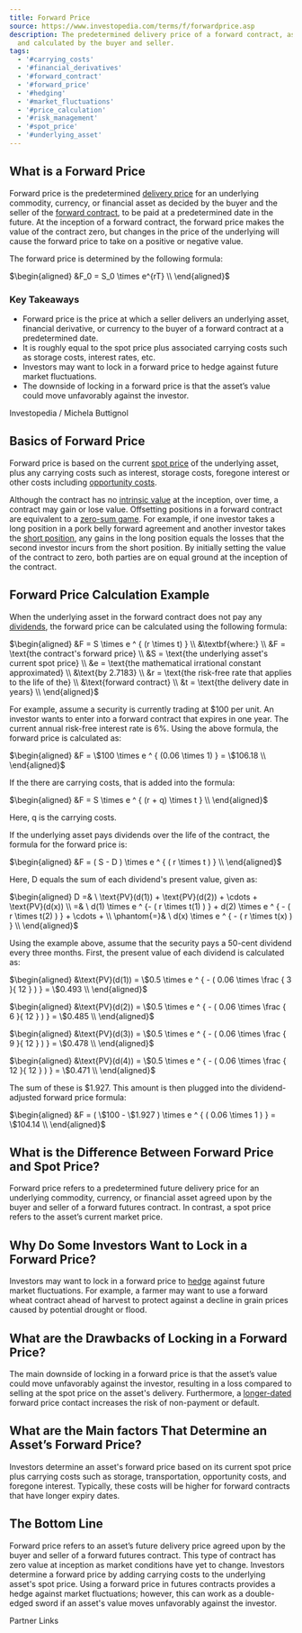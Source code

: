 ```yaml
---
title: Forward Price
source: https://www.investopedia.com/terms/f/forwardprice.asp
description: The predetermined delivery price of a forward contract, as agreed on
  and calculated by the buyer and seller.
tags:
  - '#carrying_costs'
  - '#financial_derivatives'
  - '#forward_contract'
  - '#forward_price'
  - '#hedging'
  - '#market_fluctuations'
  - '#price_calculation'
  - '#risk_management'
  - '#spot_price'
  - '#underlying_asset'
---
```

## What is a Forward Price

Forward price is the predetermined [delivery price](https://www.investopedia.com/terms/d/deliveryprice.asp) for an underlying commodity, currency, or financial asset as decided by the buyer and the seller of the [forward contract](https://www.investopedia.com/terms/f/forwardcontract.asp), to be paid at a predetermined date in the future. At the inception of a forward contract, the forward price makes the value of the contract zero, but changes in the price of the underlying will cause the forward price to take on a positive or negative value.

The forward price is determined by the following formula:

$\begin{aligned} &F_0 = S_0 \times e^{rT} \\ \end{aligned}$

### Key Takeaways

- Forward price is the price at which a seller delivers an underlying asset, financial derivative, or currency to the buyer of a forward contract at a predetermined date.
- It is roughly equal to the spot price plus associated carrying costs such as storage costs, interest rates, etc.
- Investors may want to lock in a forward price to hedge against future market fluctuations.
- The downside of locking in a forward price is that the asset’s value could move unfavorably against the investor.

Investopedia / Michela Buttignol

## Basics of Forward Price

Forward price is based on the current [spot price](https://www.investopedia.com/terms/s/spotprice.asp) of the underlying asset, plus any carrying costs such as interest, storage costs, foregone interest or other costs including [opportunity costs](https://www.investopedia.com/terms/o/opportunitycost.asp).

Although the contract has no [intrinsic value](https://www.investopedia.com/terms/i/intrinsicvalue.asp) at the inception, over time, a contract may gain or lose value. Offsetting positions in a forward contract are equivalent to a [zero-sum game](https://www.investopedia.com/terms/z/zero-sumgame.asp). For example, if one investor takes a long position in a pork belly forward agreement and another investor takes the [short position](https://www.investopedia.com/terms/s/short.asp), any gains in the long position equals the losses that the second investor incurs from the short position. By initially setting the value of the contract to zero, both parties are on equal ground at the inception of the contract.

## Forward Price Calculation Example

When the underlying asset in the forward contract does not pay any [dividends](https://www.investopedia.com/terms/d/dividend.asp), the forward price can be calculated using the following formula:

$\begin{aligned} &F = S \times e ^ { (r \times t) } \\ &\textbf{where:} \\ &F = \text{the contract's forward price} \\ &S = \text{the underlying asset's current spot price} \\ &e = \text{the mathematical irrational constant approximated} \\ &\text{by 2.7183} \\ &r = \text{the risk-free rate that applies to the life of the} \\ &\text{forward contract} \\ &t = \text{the delivery date in years} \\ \end{aligned}$

For example, assume a security is currently trading at $100 per unit. An investor wants to enter into a forward contract that expires in one year. The current annual risk-free interest rate is 6%. Using the above formula, the forward price is calculated as:

$\begin{aligned} &F = \$100 \times e ^ { (0.06 \times 1) } = \$106.18 \\ \end{aligned}$

If the there are carrying costs, that is added into the formula:

$\begin{aligned} &F = S \times e ^ { (r + q) \times t } \\ \end{aligned}$

Here, q is the carrying costs.

If the underlying asset pays dividends over the life of the contract, the formula for the forward price is:

$\begin{aligned} &F = ( S - D ) \times e ^ { ( r \times t ) } \\ \end{aligned}$

Here, D equals the sum of each dividend's present value, given as:

$\begin{aligned} D =& \ \text{PV}(d(1)) + \text{PV}(d(2)) + \cdots + \text{PV}(d(x)) \\ =& \ d(1) \times e ^ {- ( r \times t(1) ) } + d(2) \times e ^ { - ( r \times t(2) ) } + \cdots + \\ \phantom{=}& \ d(x) \times e ^ { - ( r \times t(x) ) } \\ \end{aligned}$

Using the example above, assume that the security pays a 50-cent dividend every three months. First, the present value of each dividend is calculated as:

$\begin{aligned} &\text{PV}(d(1)) = \$0.5 \times e ^ { - ( 0.06 \times \frac { 3 }{ 12 } ) } = \$0.493 \\ \end{aligned}$

$\begin{aligned} &\text{PV}(d(2)) = \$0.5 \times e ^ { - ( 0.06 \times \frac { 6 }{ 12 } ) } = \$0.485 \\ \end{aligned}$

$\begin{aligned} &\text{PV}(d(3)) = \$0.5 \times e ^ { - ( 0.06 \times \frac { 9 }{ 12 } ) } = \$0.478 \\ \end{aligned}$

$\begin{aligned} &\text{PV}(d(4)) = \$0.5 \times e ^ { - ( 0.06 \times \frac { 12 }{ 12 } ) } = \$0.471 \\ \end{aligned}$

The sum of these is $1.927. This amount is then plugged into the dividend-adjusted forward price formula:

$\begin{aligned} &F = ( \$100 - \$1.927 ) \times e ^ { ( 0.06 \times 1 ) } = \$104.14 \\ \end{aligned}$

## What is the Difference Between Forward Price and Spot Price?

Forward price refers to a predetermined future delivery price for an underlying commodity, currency, or financial asset agreed upon by the buyer and seller of a forward futures contract. In contrast, a spot price refers to the asset’s current market price.

## Why Do Some Investors Want to Lock in a Forward Price?

Investors may want to lock in a forward price to [hedge](https://www.investopedia.com/terms/h/hedge.asp) against future market fluctuations. For example, a farmer may want to use a forward wheat contract ahead of harvest to protect against a decline in grain prices caused by potential drought or flood.

## What are the Drawbacks of Locking in a Forward Price?

The main downside of locking in a forward price is that the asset’s value could move unfavorably against the investor, resulting in a loss compared to selling at the spot price on the asset's delivery. Furthermore, a [longer-dated](https://www.investopedia.com/terms/l/long-date-forward.asp#:~:text=A%20long%2Ddated%20forward%20is%20an%20OTC%20derivatives%20contract%20that,a%20few%20years%20from%20now.) forward price contact increases the risk of non-payment or default.

## What are the Main factors That Determine an Asset’s Forward Price?

Investors determine an asset's forward price based on its current spot price plus carrying costs such as storage, transportation, opportunity costs, and foregone interest. Typically, these costs will be higher for forward contracts that have longer expiry dates.

## The Bottom Line

Forward price refers to an asset’s future delivery price agreed upon by the buyer and seller of a forward futures contract. This type of contract has zero value at inception as market conditions have yet to change. Investors determine a forward price by adding carrying costs to the underlying asset's spot price. Using a forward price in futures contracts provides a hedge against market fluctuations; however, this can work as a double-edged sword if an asset's value moves unfavorably against the investor.  

Partner Links